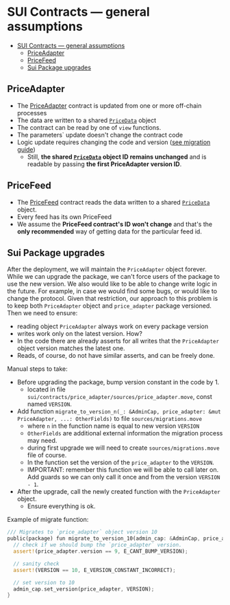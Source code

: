# SUI Contracts — general assumptions

<!-- TOC -->
* [SUI Contracts — general assumptions](#sui-contracts--general-assumptions)
  * [PriceAdapter](#priceadapter)
  * [PriceFeed](#pricefeed)
  * [Sui Package upgrades](#sui-package-upgrades)
<!-- TOC -->

## PriceAdapter

* The [PriceAdapter](./price_adapter/README.md) contract is updated from one or more off-chain processes
* The data are written to a shared [`PriceData`](./price_adapter/sources/price_data.move) object
* The contract can be read by one of `view` functions.
* The parameters` update doesn't change the contract code
* Logic update requires changing the code and version ([see migration guide](#sui-package-upgrades))
  * Still, **the shared [`PriceData`](./price_adapter/sources/price_data.move) object ID remains unchanged**
  and is readable by passing **the first PriceAdapter version ID**.

## PriceFeed

* The [PriceFeed](./price_feed/sources/price_feed.move) contract reads the data written
  to a shared [`PriceData`](./price_adapter/sources/price_data.move) object.
* Every feed has its own PriceFeed
* We assume the **PriceFeed contract's ID won't change** and that's the **only recommended** way
  of getting data for the particular feed id.

## Sui Package upgrades

After the deployment, we will maintain the `PriceAdapter` object forever.
While we can upgrade the package, we can't force users of the package to use the new version.
We also would like to be able to change write logic in the future. For example, in case we would find some bugs,
or would like to change the protocol. Given that restriction, our approach to this problem is
to keep both `PriceAdapter` object and `price_adapter` package versioned.
Then we need to ensure:
* reading object `PriceAdapter` always work on every package version
* writes work only on the latest version.
  How?
* In the code there are already asserts for all writes that the `PriceAdapter` object version matches the latest one.
* Reads, of course, do not have similar asserts, and can be freely done.

Manual steps to take:
* Before upgrading the package, bump version constant in the code by 1.
  * located in file `sui/contracts/price_adapter/sources/price_adapter.move`, const named `VERSION`.
* Add function `migrate_to_version_n(_: &AdminCap, price_adapter: &mut PriceAdapter, ...: OtherFields)` to file `sources/migrations.move`
  * where `n` in the function name is equal to new version `VERSION`
  * `OtherFields` are additional external information the migration process may need.
  * during first upgrade we will need to create `sources/migrations.move` file of course.
  * In the function set the version of the `price_adapter` to the `VERSION`.
  * IMPORTANT: remember this function we will be able to call later on. Add guards so we can only call it once and from the version `VERSION - 1`.
* After the upgrade, call the newly created function with the `PriceAdapter` object.
  * Ensure everything is ok.

Example of migrate function:

```rust
/// Migrates to `price_adapter` object version 10
public(package) fun migrate_to_version_10(admin_cap: &AdminCap, price_adapter: &mut PriceAdapter) {
  // check if we should bump the `price_adapter` version.
  assert!(price_adapter.version == 9, E_CANT_BUMP_VERSION);

  // sanity check
  assert!(VERSION == 10, E_VERSION_CONSTANT_INCORRECT);

  // set version to 10
  admin_cap.set_version(price_adapter, VERSION);
}
```
